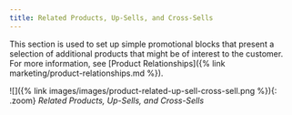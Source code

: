 ```yaml
---
title: Related Products, Up-Sells, and Cross-Sells
---
```


This section is used to set up simple promotional blocks that present a selection of additional products that might be of interest to the customer. For more information, see [Product Relationships]({% link marketing/product-relationships.md %}).

![]({% link images/images/product-related-up-sell-cross-sell.png %}){: .zoom}
_Related Products, Up-Sells, and Cross-Sells_
